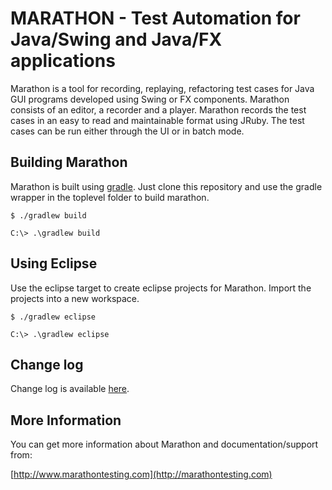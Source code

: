 # MARATHON - Test Automation for Java/Swing and Java/FX applications

Marathon is a tool for recording, replaying, refactoring test cases for Java GUI programs developed using Swing or FX components. Marathon consists of an editor, a recorder and a player. Marathon records the test cases in an easy to read and maintainable format using JRuby. The test cases can be run either through the UI or in batch mode.

## Building Marathon

Marathon is built using [gradle](http://gradle.org). Just clone this repository and use the gradle wrapper in the toplevel folder to build marathon.

```
$ ./gradlew build
```

```
C:\> .\gradlew build
```

## Using Eclipse

Use the eclipse target to create eclipse projects for Marathon. Import the projects into a new workspace.

```
$ ./gradlew eclipse
```

```
C:\> .\gradlew eclipse
```

## Change log
Change log is available [here](marathon-core/ChangeLog).

## More Information

You can get more information about Marathon and documentation/support from:

[http://www.marathontesting.com](http://marathontesting.com)
